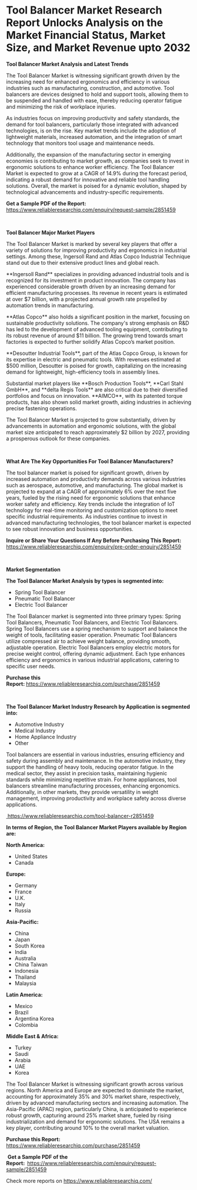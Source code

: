 <p><h1>Tool Balancer Market Research Report Unlocks Analysis on the Market Financial Status, Market Size, and Market Revenue upto 2032</h1></p><p><strong>Tool Balancer Market Analysis and Latest Trends</strong></p>
<p><p>The Tool Balancer Market is witnessing significant growth driven by the increasing need for enhanced ergonomics and efficiency in various industries such as manufacturing, construction, and automotive. Tool balancers are devices designed to hold and support tools, allowing them to be suspended and handled with ease, thereby reducing operator fatigue and minimizing the risk of workplace injuries. </p><p>As industries focus on improving productivity and safety standards, the demand for tool balancers, particularly those integrated with advanced technologies, is on the rise. Key market trends include the adoption of lightweight materials, increased automation, and the integration of smart technology that monitors tool usage and maintenance needs. </p><p>Additionally, the expansion of the manufacturing sector in emerging economies is contributing to market growth, as companies seek to invest in ergonomic solutions to enhance worker efficiency. The Tool Balancer Market is expected to grow at a CAGR of 14.9% during the forecast period, indicating a robust demand for innovative and reliable tool handling solutions. Overall, the market is poised for a dynamic evolution, shaped by technological advancements and industry-specific requirements.</p></p>
<p><strong>Get a Sample PDF of the Report:&nbsp;</strong> <a href="https://www.reliableresearchiq.com/enquiry/request-sample/2851459?utm_campaign=2292&utm_medium=2&utm_source=Github&utm_content=ia&utm_term=11032025&utm_id=tool-balancer">https://www.reliableresearchiq.com/enquiry/request-sample/2851459</a></p>
<p>&nbsp;</p>
<p><strong>Tool Balancer Major Market Players</strong></p>
<p><p>The Tool Balancer Market is marked by several key players that offer a variety of solutions for improving productivity and ergonomics in industrial settings. Among these, Ingersoll Rand and Atlas Copco Industrial Technique stand out due to their extensive product lines and global reach.</p><p>**Ingersoll Rand** specializes in providing advanced industrial tools and is recognized for its investment in product innovation. The company has experienced considerable growth driven by an increasing demand for efficient manufacturing processes. Its revenue in recent years is estimated at over $7 billion, with a projected annual growth rate propelled by automation trends in manufacturing.</p><p>**Atlas Copco** also holds a significant position in the market, focusing on sustainable productivity solutions. The company's strong emphasis on R&D has led to the development of advanced tooling equipment, contributing to its robust revenue of around $11 billion. The growing trend towards smart factories is expected to further solidify Atlas Copco’s market position.</p><p>**Desoutter Industrial Tools**, part of the Atlas Copco Group, is known for its expertise in electric and pneumatic tools. With revenues estimated at $500 million, Desoutter is poised for growth, capitalizing on the increasing demand for lightweight, high-efficiency tools in assembly lines.</p><p>Substantial market players like **Bosch Production Tools**, **Carl Stahl GmbH**, and **delta Regis Tools** are also critical due to their diversified portfolios and focus on innovation. **AIMCO**, with its patented torque products, has also shown solid market growth, aiding industries in achieving precise fastening operations.</p><p>The Tool Balancer Market is projected to grow substantially, driven by advancements in automation and ergonomic solutions, with the global market size anticipated to reach approximately $2 billion by 2027, providing a prosperous outlook for these companies.</p></p>
<p>&nbsp;</p>
<p><strong>What Are The Key Opportunities For Tool Balancer Manufacturers?</strong></p>
<p><p>The tool balancer market is poised for significant growth, driven by increased automation and productivity demands across various industries such as aerospace, automotive, and manufacturing. The global market is projected to expand at a CAGR of approximately 6% over the next five years, fueled by the rising need for ergonomic solutions that enhance worker safety and efficiency. Key trends include the integration of IoT technology for real-time monitoring and customization options to meet specific industrial requirements. As industries continue to invest in advanced manufacturing technologies, the tool balancer market is expected to see robust innovation and business opportunities.</p></p>
<p><strong>Inquire or Share Your Questions If Any Before Purchasing This Report:</strong> <a href="https://www.reliableresearchiq.com/enquiry/pre-order-enquiry/2851459?utm_campaign=2292&utm_medium=2&utm_source=Github&utm_content=ia&utm_term=11032025&utm_id=tool-balancer">https://www.reliableresearchiq.com/enquiry/pre-order-enquiry/2851459</a></p>
<p>&nbsp;</p>
<p><strong>Market Segmentation</strong></p>
<p><strong>The Tool Balancer Market Analysis by types is segmented into:</strong></p>
<p><ul><li>Spring Tool Balancer</li><li>Pneumatic Tool Balancer</li><li>Electric Tool Balancer</li></ul></p>
<p><p>The Tool Balancer market is segmented into three primary types: Spring Tool Balancers, Pneumatic Tool Balancers, and Electric Tool Balancers. Spring Tool Balancers use a spring mechanism to support and balance the weight of tools, facilitating easier operation. Pneumatic Tool Balancers utilize compressed air to achieve weight balance, providing smooth, adjustable operation. Electric Tool Balancers employ electric motors for precise weight control, offering dynamic adjustment. Each type enhances efficiency and ergonomics in various industrial applications, catering to specific user needs.</p></p>
<p><strong>Purchase this Report:&nbsp;</strong><a href="https://www.reliableresearchiq.com/purchase/2851459?utm_campaign=2292&utm_medium=2&utm_source=Github&utm_content=ia&utm_term=11032025&utm_id=tool-balancer">https://www.reliableresearchiq.com/purchase/2851459</a></p>
<p>&nbsp;</p>
<p><strong>The Tool Balancer Market Industry Research by Application is segmented into:</strong></p>
<p><ul><li>Automotive Industry</li><li>Medical Industry</li><li>Home Appliance Industry</li><li>Other</li></ul></p>
<p><p>Tool balancers are essential in various industries, ensuring efficiency and safety during assembly and maintenance. In the automotive industry, they support the handling of heavy tools, reducing operator fatigue. In the medical sector, they assist in precision tasks, maintaining hygienic standards while minimizing repetitive strain. For home appliances, tool balancers streamline manufacturing processes, enhancing ergonomics. Additionally, in other markets, they provide versatility in weight management, improving productivity and workplace safety across diverse applications.</p></p>
<p><a href="https://www.reliableresearchiq.com/tool-balancer-r2851459?utm_campaign=2292&utm_medium=2&utm_source=Github&utm_content=ia&utm_term=11032025&utm_id=tool-balancer">&nbsp;https://www.reliableresearchiq.com/tool-balancer-r2851459</a></p>
<p><strong>In terms of Region, the Tool Balancer Market Players available by Region are:</strong></p>
<p>
    <p> <strong> North America: </strong>
        <ul>
            <li>United States</li>
            <li>Canada</li>
        </ul>
        </p> 
    <p> <strong> Europe: </strong>
        <ul>
            <li>Germany</li>
            <li>France</li>
            <li>U.K.</li>
            <li>Italy</li>
            <li>Russia</li>
        </ul>
        </p> 
    <p> <strong> Asia-Pacific: </strong>
        <ul>
            <li>China</li>
            <li>Japan</li>
            <li>South Korea</li>
            <li>India</li>
            <li>Australia</li>
            <li>China Taiwan</li>
            <li>Indonesia</li>
            <li>Thailand</li>
            <li>Malaysia</li>
        </ul>
        </p> 
    <p> <strong> Latin America: </strong>
        <ul>
            <li>Mexico</li>
            <li>Brazil</li>
            <li>Argentina Korea</li>
            <li>Colombia</li>
        </ul>
        </p> 
    <p> <strong> Middle East & Africa: </strong>
        <ul>
            <li>Turkey</li>
            <li>Saudi</li>
            <li>Arabia</li>
            <li>UAE</li>
            <li>Korea</li>
        </ul>
    </p>
    </p>
<p><p>The Tool Balancer Market is witnessing significant growth across various regions. North America and Europe are expected to dominate the market, accounting for approximately 35% and 30% market share, respectively, driven by advanced manufacturing sectors and increasing automation. The Asia-Pacific (APAC) region, particularly China, is anticipated to experience robust growth, capturing around 25% market share, fueled by rising industrialization and demand for ergonomic solutions. The USA remains a key player, contributing around 10% to the overall market valuation.</p></p>
<p><strong>Purchase this Report: </strong><a href="https://www.reliableresearchiq.com/purchase/2851459?utm_campaign=2292&utm_medium=2&utm_source=Github&utm_content=ia&utm_term=11032025&utm_id=tool-balancer">https://www.reliableresearchiq.com/purchase/2851459</a></p>
<p>&nbsp;<strong>Get a Sample PDF of the Report:&nbsp;&nbsp;</strong><a href="https://www.reliableresearchiq.com/enquiry/request-sample/2851459?utm_campaign=2292&utm_medium=2&utm_source=Github&utm_content=ia&utm_term=11032025&utm_id=tool-balancer">https://www.reliableresearchiq.com/enquiry/request-sample/2851459</a></p>
<p><strong></strong></p>
<p>Check more reports on <a href="https://www.reliableresearchiq.com/?utm_campaign=2292&utm_medium=2&utm_source=Github&utm_content=ia&utm_term=11032025&utm_id=tool-balancer">https://www.reliableresearchiq.com/</a></p>